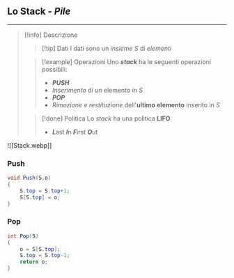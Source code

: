 ## Lo Stack - *Pile*
---
>[!info] Descrizione
>>[!tip] Dati
>>I dati sono un *insieme* $S$ di *elementi*
>
>>[!example] Operazioni
>>Uno ***stack*** ha le seguenti operazioni possibili:
>>- ***PUSH***
>>	- *Inserimento* di un elemento in $S$
>>- ***POP***
>>	- *Rimozione e restituzione* dell'**ultimo elemento** inserito in $S$
>
>>[!done] Politica
>>Lo *stack* ha una politica **LIFO**
>>- ***L***ast ***I***n ***F***irst ***O***ut

![[Stack.webp]]
### Push
```java
void Push(S,o)
{
	S.top = S.top+1;
	S[S.top] = o;
}
```

### Pop
```Java
int Pop(S)
{
	o = S[S.top];
	S.top = S.top-1;
	return o;
}
```